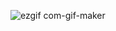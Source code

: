 ![ezgif com-gif-maker](https://user-images.githubusercontent.com/44974863/93853869-55662f00-fcbd-11ea-94ce-b2f63fa202a5.gif)


